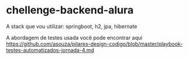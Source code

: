 # chellenge-backend-alura
A stack que vou utilizar: springboot, h2, jpa, hibernate 

A abordagem de testes usada você pode encontrar aqui https://github.com/asouza/pilares-design-codigo/blob/master/playbook-testes-automatizados-jornada-4.md
